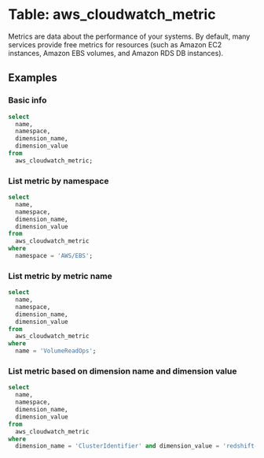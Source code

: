 # Table: aws_cloudwatch_metric

Metrics are data about the performance of your systems. By default, many services provide free metrics for resources (such as Amazon EC2 instances, Amazon EBS volumes, and Amazon RDS DB instances).

## Examples

### Basic info

```sql
select
  name,
  namespace,
  dimension_name,
  dimension_value
from
  aws_cloudwatch_metric;
```

### List metric by namespace

```sql
select
  name,
  namespace,
  dimension_name,
  dimension_value
from
  aws_cloudwatch_metric
where
  namespace = 'AWS/EBS';
```

### List metric by metric name

```sql
select
  name,
  namespace,
  dimension_name,
  dimension_value
from
  aws_cloudwatch_metric
where
  name = 'VolumeReadOps';
```

### List metric based on dimension name and dimension value

```sql
select
  name,
  namespace,
  dimension_name,
  dimension_value
from
  aws_cloudwatch_metric
where
  dimension_name = 'ClusterIdentifier' and dimension_value = 'redshift-cluster-1';
```